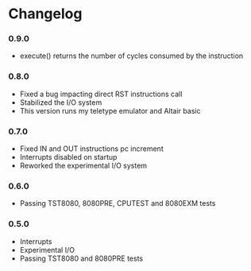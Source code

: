 # Changelog

### 0.9.0

- execute() returns the number of cycles consumed by the instruction

### 0.8.0

- Fixed a bug impacting direct RST instructions call
- Stabilized the I/O system
- This version runs my teletype emulator and Altair basic

### 0.7.0

- Fixed IN and OUT instructions pc increment
- Interrupts disabled on startup
- Reworked the experimental I/O system

### 0.6.0

- Passing TST8080, 8080PRE, CPUTEST and 8080EXM tests

### 0.5.0

- Interrupts
- Experimental I/O
- Passing TST8080 and 8080PRE tests